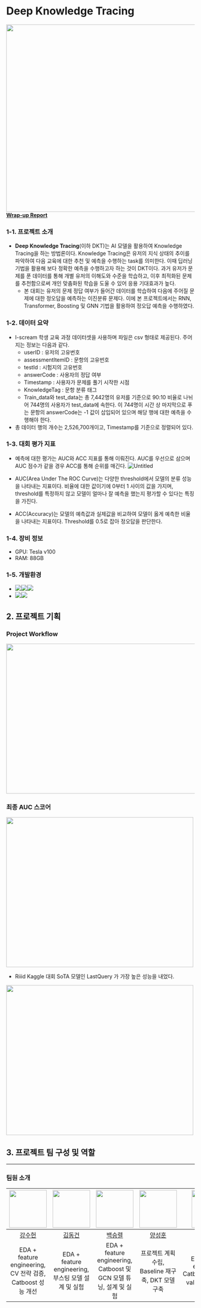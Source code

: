 # Deep Knowledge Tracing
<img src="https://user-images.githubusercontent.com/55279227/218374419-3382bc6e-ae7f-46ae-af04-e20b88764544.JPG" width="800" height="500"/>
<a href="https://san97un.notion.site/Level2-recsys-dkt-Wrap-up-Report-bd339a7ceba342afa5fe0c7631890469"><b>Wrap-up Report</b></a>  

### **1-1. 프로젝트 소개**

- **Deep Knowledge Tracing**(이하 DKT)는 AI 모델을 활용하여 Knowledge Tracing을 하는 방법론이다. Knowledge Tracing은 유저의 지식 상태의 추이를 파악하여 다음 교육에 대한 추천 및 예측을 수행하는 task를 의미한다. 이때 딥러닝 기법을 활용해 보다 정확한 예측을 수행하고자 하는 것이 DKT이다. 과거 유저가 문제를 푼 데이터를 통해 개별 유저의 이해도와 수준을 학습하고, 이후 최적화된 문제를 추천함으로써 개인 맞춤화된 학습을 도울 수 있어 응용 기대효과가 높다.
    - 본 대회는 유저의 문제 정답 여부가 들어간 데이터를 학습하여 다음에 주어질 문제에 대한 정오답을 예측하는 이진분류 문제다. 이에 본 프로젝트에서는 RNN, Transformer, Boosting 및 GNN 기법을 활용하여 정오답 예측을 수행하였다.


### **1-2. 데이터 요약**

- I-scream 학생 교육 과정 데이터셋을 사용하며 파일은 csv 형태로 제공된다. 주어지는 정보는 다음과 같다.
    - userID : 유저의 고유번호
    - assessmentItemID : 문항의 고유번호
    - testId : 시험지의 고유번호
    - answerCode : 사용자의 정답 여부
    - Timestamp : 사용자가 문제를 풀기 시작한 시점
    - KnowledgeTag : 문항 분류 태그
    - Train_data와 test_data는 총 7,442명의 유저를 기준으로 90:10 비율로 나뉘어 744명의 사용자가 test_data에 속한다. 이 744명이 시간 상 마지막으로 푸는 문항의 answerCode는 -1 값이 삽입되어 있으며 해당 행에 대한 예측을 수행해야 한다.
- 총 데이터 행의 개수는 2,526,700개이고, Timestamp를 기준으로 정렬되어 있다.

### **1-3. 대회 평가 지표**

- 예측에 대한 평가는 AUC와 ACC 지표를 통해 이뤄진다. AUC를 우선으로 삼으며 AUC 점수가 같을 경우 ACC를 통해 순위를 매긴다.
    ![Untitled](https://user-images.githubusercontent.com/55279227/218373814-5cfadd55-8d48-459b-b4a0-d0f157c188b6.png)

    
- AUC(Area Under The ROC Curve)는 다양한 threshold에서 모델의 분류 성능을 나타내는 지표이다. 비율에 대한 값이기에 0부터 1 사이의 값을 가지며, threshold를 특정하지 않고 모델이 얼마나 잘 예측을 했는지 평가할 수 있다는 특징을 가진다.
- ACC(Accuracy)는 모델의 예측값과 실제값을 비교하여 모델이 옳게 예측한 비율을 나타내는 지표이다. Threshold를 0.5로 잡아 정오답을 판단한다.

### **1-4. 장비 정보**

- GPU: Tesla v100
- RAM: 88GB

### **1-5.** **개발환경**

- <img src="https://img.shields.io/badge/github-181717?style=for-the-badge&logo=github&logoColor=white"><img src="https://img.shields.io/badge/vsc-007ACC?style=for-the-badge&logo=visualstudiocode&logoColor=white"><img src="https://img.shields.io/badge/anaconda-44A833?style=for-the-badge&logo=anaconda&logoColor=white">
- <img src="https://img.shields.io/badge/pytorchlightning-792EE5?style=for-the-badge&logo=pytorchlightning&logoColor=white"><img src="https://img.shields.io/badge/w&b-FFBE00?style=for-the-badge&logo=weightsandbiases&logoColor=white">


## 2. 프로젝트 기획

### Project Workflow
<img src="https://user-images.githubusercontent.com/55279227/218373655-da1cd584-1d72-458a-9523-d7e201f3ab24.jpg" width="750" height="400"/>

### 최종 AUC 스코어
<img src="https://user-images.githubusercontent.com/55279227/218373739-bbfb4e65-a1bf-4cc7-97a4-12b0584315cd.png" width="500" height="400"/>

- Riiid Kaggle 대회 SoTA 모델인 LastQuery 가 가장 높은 성능을 내었다.
<img src="https://user-images.githubusercontent.com/55279227/218374163-443a15bf-1e6d-4840-9dcd-609fd6369247.jpg" width="500" height="400"/>

## 3. 프로젝트 팀 구성 및 역할

---
### 팀원 소개
| [<img src="https://github.com/soso6079.png" width="100px">](https://github.com/soso6079) | [<img src="https://github.com/Zerotay.png" width="100px">](https://github.com/Zerotay) | [<img src="https://github.com/mbaek01.png" width="100px">](https://github.com/mbaek01) | [<img src="https://github.com/p-idx.png?v=4" width="100px">](https://github.com/p-idx) | [<img src="https://github.com/sj970806.png?v=4" width="100px">](https://github.com/sj970806) |  
| :---: | :---: | :---: | :---: | :---: |  
| [강수헌](https://github.com/soso6079) | [김동건](https://github.com/Zerotay) | [백승렬](https://github.com/mbaek01) | [양성훈](https://github.com/p-idx) | [유상준](https://github.com/sj970806) |
|  EDA + feature engineering, CV 전략 검증, Catboost 성능 개선  |  EDA + feature engineering, 부스팅 모델 설계 및 실험  |  EDA + feature engineering, Catboost 및 GCN 모델 튜닝, 설계 및 실험  |  프로젝트 계획 수립, Baseline 재구축, DKT 모델 구축  |  EDA + feature engineering, Catboost(+optuna), valid set 구축 전략  |
